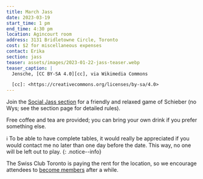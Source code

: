 ```yaml
---
title: March Jass
date: 2023-03-19
start_time: 1 pm
end_time: 4:30 pm
location: Agincourt room
address: 3131 Bridletowne Circle, Toronto
cost: $2 for miscellaneous expenses
contact: Erika
section: jass
teaser: assets/images/2023-01-22-jass-teaser.webp
teaser_caption: |
  Jensche, [CC BY-SA 4.0][cc], via Wikimedia Commons

  [cc]: <https://creativecommons.org/licenses/by-sa/4.0>
---
```


Join the [Social Jass section][jass] for a friendly and relaxed game of
Schieber (no Wys; see the section page for detailed rules).

Free coffee and tea are provided; you can bring your own drink if you prefer
something else.

:information_source: To be able to have complete tables, it would really be
appreciated if you would contact me no later than one day before the date. This
way, no one will be left out to play.
{: .notice--info}

The Swiss Club Toronto is paying the rent for the location, so we encourage
attendees to [become members][join] after a while.

[jass]: <{% link _pages/sections/jass.md %}>
[join]: <{% link _pages/membership.md %}>
